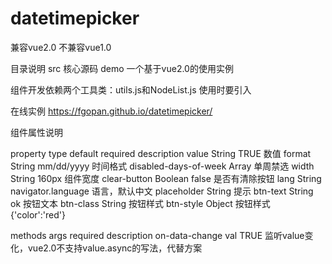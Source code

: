 # datetimepicker

兼容vue2.0 不兼容vue1.0

目录说明
src 核心源码
demo 一个基于vue2.0的使用实例

组件开发依赖两个工具类：utils.js和NodeList.js
使用时要引入


在线实例
https://fgopan.github.io/datetimepicker/

组件属性说明

property				type	default		required	description
value					String				TRUE		数值
format					String	mm/dd/yyyy				时间格式
disabled-days-of-week	Array							单周禁选
width					String	160px					组件宽度
clear-button			Boolean	false					是否有清除按钮
lang					String	navigator.language		语言，默认中文
placeholder				String							提示
btn-text				String	ok						按钮文本
btn-class				String							按钮样式
btn-style				Object							按钮样式 {'color':'red'}
				
methods			args	required	description	
on-data-change	val		TRUE		监听value变化，vue2.0不支持value.async的写法，代替方案	
